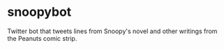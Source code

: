 # snoopybot
Twitter bot that tweets lines from Snoopy's novel and other writings from the Peanuts comic strip.
